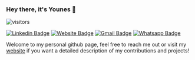 ### Hey there, it's Younes 👋

![visitors](https://visitor-badge.glitch.me/badge?page_id=younesbelkada.younesbelkada&left_color=green&right_color=red)

[![Linkedin Badge](https://img.shields.io/badge/-LinkedIn-blue?style=?style=for-the-badge&logo=Linkedin&logoColor=white&link=https://www.linkedin.com/in/younes-belkada-b1a903145/)](https://www.linkedin.com/in/younes-belkada-b1a903145/)
[![Website Badge](https://img.shields.io/badge/-Website-47CCCC?style=?style=for-the-badge&logo=Google-Chrome&logoColor=white&link=https://younesbelkada.github.io/)](https://younesbelkada.github.io/)
[![Gmail Badge](https://img.shields.io/badge/-Gmail-c14438?style=?style=for-the-badge&logo=Gmail&logoColor=white&link=mailto:younesbelkada@gmail.com)](mailto:younesbelkada@gmail.com)
[![Whatsapp Badge](https://img.shields.io/badge/-Whatsapp-green?style=?style=for-the-badge&logo=Whatsapp&logoColor=white&link=callto:+33618244137)](callto:+33618244137)

Welcome to my personal github page, feel free to reach me out or visit my [website](https://younesbelkada.github.io/) if you want a detailed description of my contributions and projects! 
